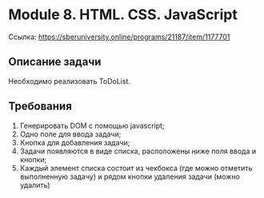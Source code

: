 # Module 8. HTML. CSS. JavaScript
Ссылка: https://sberuniversity.online/programs/21187/item/1177701

## Описание задачи
Необходимо реализовать ToDoList.

## Требования
1. Генерировать DOM с помощью javascript;
2. Одно поле для ввода задачи;
3. Кнопка для добавления задачи;
4. Задачи появляются в виде списка, расположены ниже поля ввода и кнопки;
5. Каждый элемент списка состоит из чекбокса (где можно отметить выполненную задачу) и рядом кнопки удаления задачи (можно удалить)
